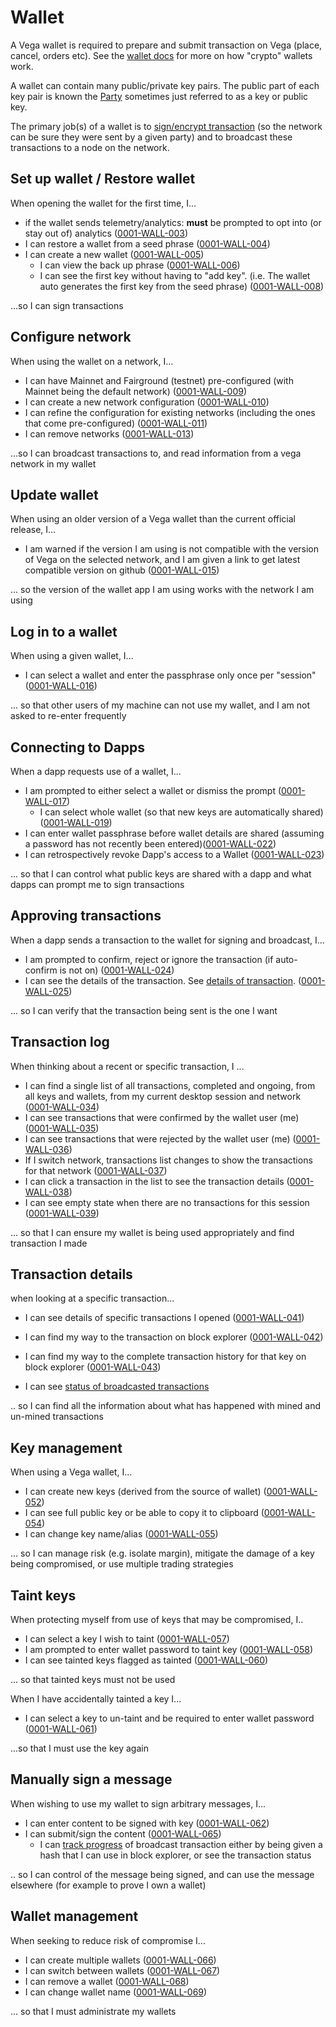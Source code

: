 # Wallet
A Vega wallet is required to prepare and submit transaction on Vega  (place, cancel, orders etc). See the [wallet docs](https://docs.vega.xyz/docs/mainnet/concepts/vega-wallet) for more on how "crypto" wallets work. 

A wallet can contain many public/private key pairs. The public part of each key pair is known the [Party](../protocol/0017-PART-party.md) sometimes just referred to as a key or public key. 

The primary job(s) of a wallet is to [sign/encrypt transaction](../protocol/0022-AUTH-auth.md) (so the network can be sure they were sent by a given party) and to broadcast these transactions to a node on the network.

## Set up wallet / Restore wallet
When opening the wallet for the first time, I...

- if the wallet sends telemetry/analytics: **must** be prompted to opt into (or stay out of) analytics (<a name="0001-WALL-003" href="#0001-WALL-003">0001-WALL-003</a>)
- I can restore a wallet from a seed phrase (<a name="0001-WALL-004" href="#0001-WALL-004">0001-WALL-004</a>)
- I can create a new wallet (<a name="0001-WALL-005" href="#0001-WALL-005">0001-WALL-005</a>)
  - I can view the back up phrase (<a name="0001-WALL-006" href="#0001-WALL-006">0001-WALL-006</a>)
  - I can see the first key without having to "add key". (i.e. The wallet auto generates the first key from the seed phrase) (<a name="0001-WALL-008" href="#0001-WALL-008">0001-WALL-008</a>)

...so I can sign transactions

## Configure network
When using the wallet on a network, I...

- I can have Mainnet and Fairground (testnet) pre-configured (with Mainnet being the default network) (<a name="0001-WALL-009" href="#0001-WALL-009">0001-WALL-009</a>)
- I can create a new network configuration  (<a name="0001-WALL-010" href="#0001-WALL-010">0001-WALL-010</a>)
- I can refine the configuration for existing networks (including the ones that come pre-configured) (<a name="0001-WALL-011" href="#0001-WALL-011">0001-WALL-011</a>)
- I can remove networks (<a name="0001-WALL-013" href="#0001-WALL-013">0001-WALL-013</a>)

...so I can broadcast transactions to, and read information from a vega network in my wallet

## Update wallet
When using an older version of a Vega wallet than the current official release, I...

- I am warned if the version I am using is not compatible with the version of Vega on the selected network, and I am given a link to get latest compatible version on github (<a name="0001-WALL-015" href="#0001-WALL-015">0001-WALL-015</a>)

... so the version of the wallet app I am using works with the network I am using

## Log in to a wallet
When using a given wallet, I...

- I can select a wallet and enter the passphrase only once per "session" (<a name="0001-WALL-016" href="#0001-WALL-016">0001-WALL-016</a>)

... so that other users of my machine can not use my wallet, and I am not asked to re-enter frequently

## Connecting to Dapps
When a dapp requests use of a wallet, I...

- I am prompted to either select a wallet or dismiss the prompt  (<a name="0001-WALL-017" href="#0001-WALL-017">0001-WALL-017</a>)
  - I can select whole wallet (so that new keys are automatically shared) (<a name="0001-WALL-019" href="#0001-WALL-019">0001-WALL-019</a>)
- I can enter wallet passphrase before wallet details are shared (assuming a password has not recently been entered)(<a name="0001-WALL-022" href="#0001-WALL-022">0001-WALL-022</a>)
- I can retrospectively revoke Dapp's access to a Wallet (<a name="0001-WALL-023" href="#0001-WALL-023">0001-WALL-023</a>)

... so that I can control what public keys are shared with a dapp and what dapps can prompt me to sign transactions 

## Approving transactions
When a dapp sends a transaction to the wallet for signing and broadcast, I...

- I am prompted to confirm, reject or ignore the transaction (if auto-confirm is not on) (<a name="0001-WALL-024" href="#0001-WALL-024">0001-WALL-024</a>)
- I can see the details of the transaction. See [details of transaction](#transaction-detail). (<a name="0001-WALL-025" href="#0001-WALL-025">0001-WALL-025</a>)

... so I can verify that the transaction being sent is the one I want

## Transaction log
When thinking about a recent or specific transaction, I ...

- I can find a single list of all transactions, completed and ongoing, from all keys and wallets, from my current desktop session and network (<a name="0001-WALL-034" href="#0001-WALL-034">0001-WALL-034</a>)
- I can see transactions that were confirmed by the wallet user (me) (<a name="0001-WALL-035" href="#0001-WALL-035">0001-WALL-035</a>)
- I can see transactions that were rejected by the wallet user (me) (<a name="0001-WALL-036" href="#0001-WALL-036">0001-WALL-036</a>)
- If I switch network, transactions list changes to show the transactions for that network (<a name="0001-WALL-037" href="#0001-WALL-037">0001-WALL-037</a>)
- I can click a transaction in the list to see the transaction details (<a name="0001-WALL-038" href="#0001-WALL-038">0001-WALL-038</a>)
- I can see empty state when there are no transactions for this session (<a name="0001-WALL-039" href="#0001-WALL-039">0001-WALL-039</a>)

... so that I can ensure my wallet is being used appropriately and find transaction I made

## Transaction details
when looking at a specific transaction...

- I can see details of specific transactions I opened (<a name="0001-WALL-041" href="#0001-WALL-041">0001-WALL-041</a>)
- I can find my way to the transaction on block explorer (<a name="0001-WALL-042" href="#0001-WALL-042">0001-WALL-042</a>)
- I can find my way to the complete transaction history for that key on block explorer (<a name="0001-WALL-043" href="#0001-WALL-043">0001-WALL-043</a>)

- I can see [status of broadcasted transactions](0003-WTXN-submit_vega_transaction.md#track-transaction-on-network)

.. so I can find all the information about what has happened with mined and un-mined transactions

## Key management
When using a Vega wallet, I...

- I can create new keys (derived from the source of wallet) (<a name="0001-WALL-052" href="#0001-WALL-052">0001-WALL-052</a>)
- I can see full public key or be able to copy it to clipboard (<a name="0001-WALL-054" href="#0001-WALL-054">0001-WALL-054</a>)
- I can change key name/alias (<a name="0001-WALL-055" href="#0001-WALL-055">0001-WALL-055</a>)

... so I can manage risk (e.g. isolate margin), mitigate the damage of a key being compromised, or use multiple trading strategies 

## Taint keys
When protecting myself from use of keys that may be compromised, I..

- I can select a key I wish to taint (<a name="0001-WALL-057" href="#0001-WALL-057">0001-WALL-057</a>)
- I am prompted to enter wallet password to taint key (<a name="0001-WALL-058" href="#0001-WALL-058">0001-WALL-058</a>)
- I can see tainted keys flagged as tainted (<a name="0001-WALL-060" href="#0001-WALL-060">0001-WALL-060</a>)

... so that tainted keys must not be used

When I have accidentally tainted a key I...

- I can select a key to un-taint and be required to enter wallet password (<a name="0001-WALL-061" href="#0001-WALL-061">0001-WALL-061</a>)

...so that I must use the key again

## Manually sign a message
When wishing to use my wallet to sign arbitrary messages, I...

- I can enter content to be signed with key  (<a name="0001-WALL-062" href="#0001-WALL-062">0001-WALL-062</a>)
- I can submit/sign the content (<a name="0001-WALL-065" href="#0001-WALL-065">0001-WALL-065</a>)
  - I can [track progress](0003-WTXN-submit_vega_transaction.md#track-transaction-on-network) of broadcast transaction either by being given a hash that I can use in block explorer, or see the transaction status

.. so I can control of the message being signed, and can use the message elsewhere (for example to prove I own a wallet)

## Wallet management
When seeking to reduce risk of compromise I...

- I can create multiple wallets (<a name="0001-WALL-066" href="#0001-WALL-066">0001-WALL-066</a>)
- I can switch between wallets (<a name="0001-WALL-067" href="#0001-WALL-067">0001-WALL-067</a>)
- I can remove a wallet (<a name="0001-WALL-068" href="#0001-WALL-068">0001-WALL-068</a>)
- I can change wallet name (<a name="0001-WALL-069" href="#0001-WALL-069">0001-WALL-069</a>)

... so that I must administrate my wallets
